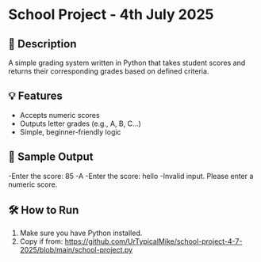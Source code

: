 # School Project - 4th July 2025

## 📘 Description
A simple grading system written in Python that takes student scores and returns their corresponding grades based on defined criteria.

## 💡 Features
- Accepts numeric scores
- Outputs letter grades (e.g., A, B, C...)
- Simple, beginner-friendly logic

## 📌 Sample Output
-Enter the score: 85
-A
-Enter the score: hello
-Invalid input. Please enter a numeric score.


## 🛠️ How to Run
1. Make sure you have Python installed.
2. Copy if from:
   https://github.com/UrTypicalMike/school-project-4-7-2025/blob/main/school-project.py


  

